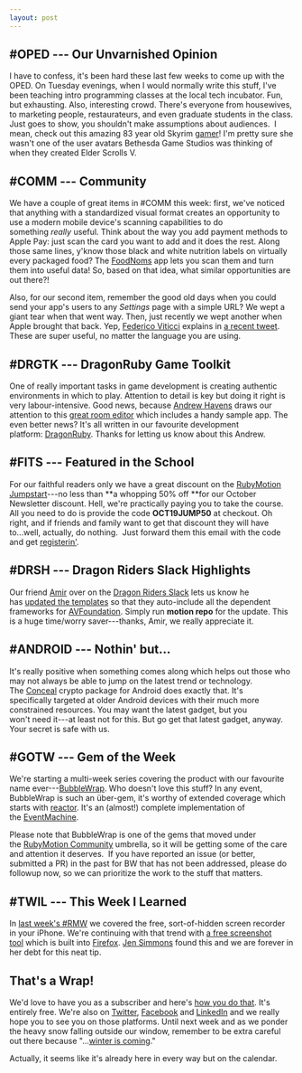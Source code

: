 ```yaml
---
layout: post
---
```


#OPED --- Our Unvarnished Opinion
-------------------------------

I have to confess, it's been hard these last few weeks to come up with the OPED. On Tuesday evenings, when I would normally write this stuff, I've been teaching intro programming classes at the local tech incubator. Fun, but exhausting. Also, interesting crowd. There's everyone from housewives, to marketing people, restaurateurs, and even graduate students in the class. Just goes to show, you shouldn't make assumptions about audiences.  I mean, check out this amazing 83 year old Skyrim [gamer](https://twitter.com/ShirleyScurry/status/1111738133861797891?utm_campaign=newsletter&utm_content=40&utm_medium=web&utm_source=rubymotionweekly.com)! I'm pretty sure she wasn't one of the user avatars Bethesda Game Studios was thinking of when they created Elder Scrolls V.

#COMM --- Community
-----------------

We have a couple of great items in #COMM this week: first, we've noticed that anything with a standardized visual format creates an opportunity to use a modern mobile device's scanning capabilities to do something *really* useful. Think about the way you add payment methods to Apple Pay: just scan the card you want to add and it does the rest. Along those same lines, y'know those black and white nutrition labels on virtually every packaged food? The [FoodNoms](https://twitter.com/food_noms/status/1178699681242763264?utm_campaign=newsletter&utm_content=40&utm_medium=web&utm_source=rubymotionweekly.com) app lets you scan them and turn them into useful data! So, based on that idea, what similar opportunities are out there?!

Also, for our second item, remember the good old days when you could send your app's users to any *Settings* page with a simple URL? We wept a giant tear when that went way. Then, just recently we wept another when Apple brought that back. Yep, [Federico Viticci](https://twitter.com/viticci?utm_campaign=newsletter&utm_content=40&utm_medium=web&utm_source=rubymotionweekly.com) explains in [a recent tweet](https://twitter.com/viticci/status/1179049447281627139?utm_campaign=newsletter&utm_content=40&utm_medium=web&utm_source=rubymotionweekly.com). These are super useful, no matter the language you are using.

#DRGTK --- DragonRuby Game Toolkit
--------------------------------

One of really important tasks in game development is creating authentic environments in which to play. Attention to detail is key but doing it right is very labour-intensive. Good news, because [Andrew Havens](https://www.andrewhavens.com/?utm_campaign=newsletter&utm_content=40&utm_medium=web&utm_source=rubymotionweekly.com) draws our attention to this [great room editor](https://www.reddit.com/r/ruby/comments/dbl3jj/i_started_making_a_room_editor_with_a_sample_app/?utm_campaign=newsletter&utm_content=40&utm_medium=web&utm_source=rubymotionweekly.com) which includes a handy sample app. The even better news? It's all written in our favourite development platform: [DragonRuby](https://dragonruby.itch.io/?utm_campaign=newsletter&utm_content=40&utm_medium=web&utm_source=rubymotionweekly.com). Thanks for letting us know about this Andrew.

#FITS --- Featured in the School
------------------------------

For our faithful readers only we have a great discount on the [RubyMotion Jumpstart](https://wndx.school/p/rubymotion-jumpstart?utm_campaign=newsletter&utm_content=40&utm_medium=web&utm_source=rubymotionweekly.com)---no less than **a whopping 50% off **for our October Newsletter discount. Hell, we're practically paying you to take the course. All you need to do is provide the code **OCT19JUMP50** at checkout. Oh right, and if friends and family want to get that discount they will have to...well, actually, do nothing.  Just forward them this email with the code and get [registerin'](https://sso.teachable.com/secure/116520/checkout/387078/rubymotion-jumpstart?utm_campaign=newsletter&utm_content=40&utm_medium=web&utm_source=rubymotionweekly.com).

#DRSH --- Dragon Riders Slack Highlights
--------------------------------------

Our friend [Amir](https://motioneers.slack.com/team/U07C64R8C?utm_campaign=newsletter&utm_content=40&utm_medium=web&utm_source=rubymotionweekly.com) over on the [Dragon Riders Slack](http://motioneers.slack.com/?utm_campaign=newsletter&utm_content=40&utm_medium=web&utm_source=rubymotionweekly.com) lets us know he has [updated the templates](https://motioneers.slack.com/archives/C055RDLS0/p1569886459184100?utm_campaign=newsletter&utm_content=40&utm_medium=web&utm_source=rubymotionweekly.com) so that they auto-include all the dependent frameworks for [AVFoundation](https://developer.apple.com/av-foundation/?utm_campaign=newsletter&utm_content=40&utm_medium=web&utm_source=rubymotionweekly.com). Simply run **motion repo** for the update. This is a huge time/worry saver---thanks, Amir, we really appreciate it.

#ANDROID --- Nothin' but...
-------------------------

It's really positive when something comes along which helps out those who may not always be able to jump on the latest trend or technology. The [Conceal](https://github.com/facebook/conceal?utm_campaign=newsletter&utm_content=40&utm_medium=web&utm_source=rubymotionweekly.com) crypto package for Android does exactly that. It's specifically targeted at older Android devices with their much more constrained resources. You may want the latest gadget, but you won't need it---at least not for this. But go get that latest gadget, anyway. Your secret is safe with us.

#GOTW --- Gem of the Week
-----------------------

We're starting a multi-week series covering the product with our favourite name ever---[BubbleWrap](https://github.com/rubymotion-community/BubbleWrap/blob/master/motion/reactor.rb?utm_campaign=newsletter&utm_content=40&utm_medium=web&utm_source=rubymotionweekly.com). Who doesn't love this stuff? In any event, BubbleWrap is such an über-gem, it's worthy of extended coverage which starts with [reactor](https://github.com/rubymotion-community/BubbleWrap?utm_campaign=newsletter&utm_content=40&utm_medium=web&utm_source=rubymotionweekly.com#reactor). It's an (almost!) complete implementation of the [EventMachine](http://rubyeventmachine.com/?utm_campaign=newsletter&utm_content=40&utm_medium=web&utm_source=rubymotionweekly.com).

Please note that BubbleWrap is one of the gems that moved under the [RubyMotion Community](https://github.com/rubymotion-community?utm_campaign=newsletter&utm_content=40&utm_medium=web&utm_source=rubymotionweekly.com) umbrella, so it will be getting some of the care and attention it deserves.  If you have reported an issue (or better, submitted a PR) in the past for BW that has not been addressed, please do followup now, so we can prioritize the work to the stuff that matters.

#TWIL --- This Week I Learned
---------------------------

In [last week's #RMW](https://www.getdrip.com/deliveries/36a8cvznp63bmxmwt58f?utm_campaign=newsletter&utm_content=40&utm_medium=web&utm_source=rubymotionweekly.com) we covered the free, sort-of-hidden screen recorder in your iPhone. We're continuing with that trend with [a free screenshot tool](https://twitter.com/jensimmons/status/1179824086194806786?utm_campaign=newsletter&utm_content=40&utm_medium=web&utm_source=rubymotionweekly.com) which is built into [Firefox](https://www.mozilla.org/en-CA/firefox/new/?utm_campaign=newsletter&utm_content=40&utm_medium=web&utm_source=rubymotionweekly.com). [Jen Simmons](https://twitter.com/jensimmons?utm_campaign=newsletter&utm_content=40&utm_medium=web&utm_source=rubymotionweekly.com) found this and we are forever in her debt for this neat tip.

That's a Wrap!
--------------

We'd love to have you as a subscriber and here's [how you do that](https://www.getdrip.com/forms/482172082/submissions/new?utm_campaign=newsletter&utm_content=40&utm_medium=web&utm_source=rubymotionweekly.com). It's entirely free. We're also on [Twitter](https://twitter.com/wndxschool?utm_campaign=newsletter&utm_content=40&utm_medium=web&utm_source=rubymotionweekly.com), [Facebook](https://www.facebook.com/wndxschool?utm_campaign=newsletter&utm_content=40&utm_medium=web&utm_source=rubymotionweekly.com) and [LinkedIn](https://www.linkedin.com/company/wndxschool?utm_campaign=newsletter&utm_content=40&utm_medium=web&utm_source=rubymotionweekly.com) and we really hope you to see you on those platforms. Until next week and as we ponder the heavy snow falling outside our window, remember to be extra careful out there because "...[winter is coming](https://en.wikipedia.org/wiki/Winter_Is_Coming?utm_campaign=newsletter&utm_content=40&utm_medium=web&utm_source=rubymotionweekly.com)."

Actually, it seems like it's already here in every way but on the calendar.